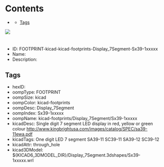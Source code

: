 



Contents
========

* [](#)
	* [Tags](#tags)
  
![][im]
# 

- ID: FOOTPRINT-kicad-kicad-footprints-Display_7Segment-Sx39-1xxxxx
- Name: 
- Description: 

## Tags

- hexID: 
- oompType: FOOTPRINT
- oompSize: kicad
- oompColor: kicad-footprints
- oompDesc: Display_7Segment
- oompIndex: Sx39-1xxxxx
- oompName: kicad-footprints/Display_7Segment/Sx39-1xxxxx
- kicadDesc: Single digit 7 segment LED display in red, yellow or green colour http://www.kingbrightusa.com/images/catalog/SPEC/sa39-11ewa.pdf
- kicadTags: One digit LED 7 segment SA39-11 SC39-11 SA39-12 SC39-12
- kicadAttr: through_hole
- kicad3DModel: ${KICAD6_3DMODEL_DIR}/Display_7Segment.3dshapes/Sx39-1xxxxx.wrl



[im]: image.png

